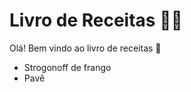 # Livro de Receitas :man_cook:

Olá! Bem vindo ao livro de receitas :wave:

 - Strogonoff de frango
 - Pavê
